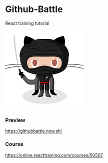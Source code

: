 # Github-Battle
React training tutorial

![github battle](https://raw.githubusercontent.com/leongaban/github_images/master/git_ninja.png)

### Preview
https://githubbattle.now.sh/

### Course
https://online.reacttraining.com/courses/50507
